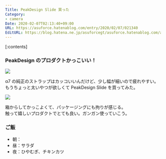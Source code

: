 ```yaml
---
Title: PeakDesign Slide 買った
Category:
- camera
Date: 2020-02-07T02:13:40+09:00
URL: https://asuforce.hatenablog.com/entry/2020/02/07/021340
EditURL: https://blog.hatena.ne.jp/asuforcegt/asuforce.hatenablog.com/atom/entry/26006613507992717
---
```


[:contents]

###  PeakDesign のプロダクトかっこいい！

<span itemtype="http://schema.org/Photograph" itemscope="itemscope"><img class="magnifiable" src="https://lh3.googleusercontent.com/-rePQCJvyb6Y/XjxIjrqM4cI/AAAAAAABGwI/6qLBp9dYHlg4BgGBcAXGAQYNa2huzh9AwCE0YBhgL/s1200/R0003046.jpg" itemprop="image"></span>

α7 の純正のストラップはカッコいいんだけど、少し幅が細いので疲れやすい。  
もうちょっと太いやつが欲しくて PeakDesign Slide を買ってみた。

<span itemtype="http://schema.org/Photograph" itemscope="itemscope"><img class="magnifiable" src="https://lh3.googleusercontent.com/-e8vp7HWfZq4/XjxIifPAsLI/AAAAAAABGv8/bVN4NRkUvEgJEZr9Sfn7358DbneTCQEoQCE0YBhgL/s1200/R0003049.jpg" itemprop="image"></span>

箱からしてかっこよくて、パッケージングにも拘りが感じる。  
触って嬉しいプロダクトでとても良い。ガンガン使っていこう。

### ご飯

- 朝：
- 昼：サラダ
- 夜：ひやむぎ、チキンカツ
